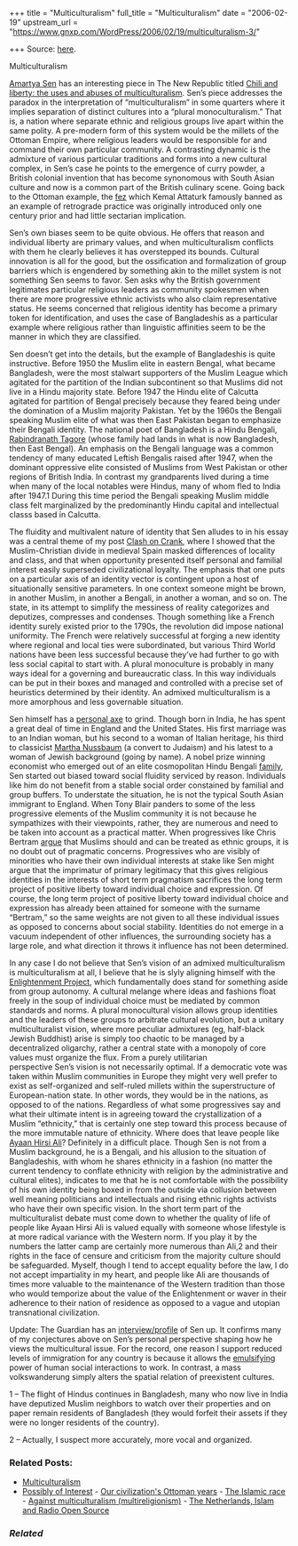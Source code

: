 +++
title = "Multiculturalism"
full_title = "Multiculturalism"
date = "2006-02-19"
upstream_url = "https://www.gnxp.com/WordPress/2006/02/19/multiculturalism-3/"

+++
Source: [here](https://www.gnxp.com/WordPress/2006/02/19/multiculturalism-3/).

Multiculturalism

[Amartya Sen](https://en.wikipedia.org/wiki/Amartya_Sen) has an interesting piece in The New Republic titled [Chili and liberty: the uses and abuses of multiculturalism](http://www.tnr.com/docprint.mhtml?i=20060227&s=sen022706). Sen’s piece addresses the paradox in the interpretation of “multiculturalism” in some quarters where it implies separation of distinct cultures into a “plural monoculturalism.” That is, a nation where separate ethnic and religious groups live apart within the same polity. A pre-modern form of this system would be the millets of the Ottoman Empire, where religious leaders would be responsible for and command their own particular community. A contrasting dynamic is the admixture of various particular traditions and forms into a new cultural complex, in Sen’s case he points to the emergence of curry powder, a British colonial invention that has become synonomous with South Asian culture and now is a common part of the British culinary scene. Going back to the Ottoman example, the [fez](https://en.wikipedia.org/wiki/Fez_%28clothing%29#History) which Kemal Attaturk famously banned as an example of retrograde practice was originally introduced only one century prior and had little sectarian implication.

Sen’s own biases seem to be quite obvious. He offers that reason and individual liberty are primary values, and when multiculturalism conflicts with them he clearly believes it has overstepped its bounds. Cultural innovation is all for the good, but the ossification and formalization of group barriers which is engendered by something akin to the millet system is not something Sen seems to favor. Sen asks why the British government legitimates particular religious leaders as community spokesmen when there are more progressive ethnic activists who also claim representative status. He seems concerned that religious identity has become a primary token for identification, and uses the case of Bangladeshis as a particular example where religious rather than linguistic affinities seem to be the manner in which they are classified.

Sen doesn’t get into the details, but the example of Bangladeshis is quite instructive. Before 1950 the Muslim elite in eastern Bengal, what became Bangladesh, were the most stalwart supporters of the Muslim League which agitated for the partition of the Indian subcontinent so that Muslims did not live in a Hindu majority state. Before 1947 the Hindu elite of Calcutta agitated for partition of Bengal precisely because they feared being under the domination of a Muslim majority Pakistan. Yet by the 1960s the Bengali speaking Muslim elite of what was then East Pakistan began to emphasize their Bengali identity. The national poet of Bangladesh is a Hindu Bengali, [Rabindranath Tagore](https://en.wikipedia.org/wiki/Tagore%2C_Rabindranath) (whose family had lands in what is now Bangladesh, then East Bengal). An emphasis on the Bengali language was a common tendency of many educated Leftish Bengalis raised after 1947, when the dominant oppressive elite consisted of Muslims from West Pakistan or other regions of British India. In contrast my grandparents lived during a time when many of the local notables were Hindus, many of whom fled to India after 1947.1 During this time period the Bengali speaking Muslim middle class felt marginalized by the predominantly Hindu capital and intellectual classs based in Calcutta.

The fluidity and multivalent nature of identity that Sen alludes to in his essay was a central theme of my post [Clash on Crank](https://www.gnxp.com/blog/2005/10/clash-on-crank.php), where I showed that the Muslim-Christian divide in medieval Spain masked differences of locality and class, and that when opportunity presented itself personal and familial interest easily superseded civilizational loyalty. The emphasis that one puts on a particular axis of an identity vector is contingent upon a host of situationally sensitive parameters. In one context someone might be brown, in another Muslim, in another a Bengali, in another a woman, and so on. The state, in its attempt to simplify the messiness of reality categorizes and deputizes, compresses and condenses. Though something like a French identity surely existed prior to the 1790s, the revolution did impose national uniformity. The French were relatively successful at forging a new identity where regional and local ties were subordinated, but various Third World nations have been less successful because they’ve had further to go with less social capital to start with. A plural monoculture is probably in many ways ideal for a governing and bureaucratic class. In this way individuals can be put in their boxes and managed and controlled with a precise set of heuristics determined by their identity. An admixed multiculturalism is a more amorphous and less governable situation.

Sen himself has a [personal axe](https://en.wikipedia.org/wiki/Amartya_Sen#Personal_Life) to grind. Though born in India, he has spent a great deal of time in England and the United States. His first marriage was to an Indian woman, but his second to a woman of Italian heritage, his third to classicist [Martha Nussbaum](https://en.wikipedia.org/wiki/Martha_Nussbaum) (a convert to Judaism) and his latest to a woman of Jewish background (going by name). A nobel prize winning economist who emerged out of an elite cosmopolitan Hindu Bengali [family](https://en.wikipedia.org/wiki/Amartya_Sen#Education_and_career), Sen started out biased toward social fluidity serviced by reason. Individuals like him do not benefit from a stable social order constained by familial and group buffers. To understate the situation, he is not the typical South Asian immigrant to England. When Tony Blair panders to some of the less progressive elements of the Muslim community it is not because he sympathizes with their viewpoints, rather, they are numerous and need to be taken into account as a practical matter. When progressives like Chris Bertram [argue](https://www.gnxp.com/blog/2005/12/boundaries.php) that Muslims should and can be treated as ethnic groups, it is no doubt out of pragmatic concerns. Progressives who are visibly of minorities who have their own individual interests at stake like Sen might argue that the imprimatur of primary legitimacy that this gives religious identities in the interests of short term pragmatism sacrifices the long term project of positive liberty toward individual choice and expression. Of course, the long term project of positive liberty toward individual choice and expression has already been attained for someone with the surname “Bertram,” so the same weights are not given to all these individual issues as opposed to concerns about social stability. Identities do not emerge in a vacuum independent of other influences, the surrounding society has a large role, and what direction it throws it influence has not been determined.

In any case I do not believe that Sen’s vision of an admixed multiculturalism is multiculturalism at all, I believe that he is slyly aligning himself with the [Enlightenment Project](https://www.gnxp.com/MT2/archives/003859.html), which fundamentally does stand for something aside from group autonomy. A cultural melange where ideas and fashions float freely in the soup of individual choice must be mediated by common standards and norms. A plural monocultural vision allows group identities and the leaders of these groups to arbitrate cultural evolution, but a unitary multiculturalist vision, where more peculiar admixtures (eg, half-black Jewish Buddhist) arise is simply too chaotic to be managed by a decentralized oligarchy, rather a central state with a monopoly of core values must organize the flux. From a purely utilitarian  
perspective Sen’s vision is not necessarily optimal. If a democratic vote was taken within Muslim communities in Europe they might very well prefer to exist as self-organized and self-ruled millets within the superstructure of European-nation state. In other words, they would be in the nations, as opposed to of the nations. Regardless of what some progressives say and what their ultimate intent is in agreeing toward the crystallization of a Muslim “ethnicity,” that is certainly one step toward this process because of the more immutable nature of ethnicity. Where does that leave people like [Ayaan Hirsi Ali](https://en.wikipedia.org/wiki/Ayaan_Hirsi_Ali)? Definitely in a difficult place. Though Sen is not from a Muslim background, he is a Bengali, and his allusion to the situation of Bangladeshis, with whom he shares ethnicity in a fashion (no matter the current tendency to conflate ethnicity with religion by the administrative and cultural elites), indicates to me that he is not comfortable with the possibility of his own identity being boxed in from the outside via collusion between well meaning politicians and intellectuals and rising ethnic rights activists who have their own specific vision. In the short term part of the multiculturalist debate must come down to whether the quality of life of people like Ayaan Hirsi Ali is valued equally with someone whose lifestyle is at more radical variance with the Western norm. If you play it by the numbers the latter camp are certainly more numerous than Ali,2 and their rights in the face of censure and criticism from the majority culture should be safeguarded. Myself, though I tend to accept equality before the law, I do not accept impartiality in my heart, and people like Ali are thousands of times more valuable to the maintenance of the Western tradition than those who would temporize about the value of the Enlightenment or waver in their adherence to their nation of residence as opposed to a vague and utopian transnational civilization.

Update: The Guardian has an [interview/profile](http://www.guardian.co.uk/comment/story/0,,1712400,00.html) of Sen up. It confirms many of my conjectures above on Sen’s personal perspective shaping how he views the multicultural issue. For the record, one reason I support reduced levels of immigration for any country is because it allows the [emulsifying](http://dictionary.reference.com/search?q=emulsion) power of human social interactions to work. In contrast, a mass volkswanderung simply alters the spatial relation of preexistent cultures.

1 – The flight of Hindus continues in Bangladesh, many who now live in India have deputized Muslim neighbors to watch over their properties and on paper remain residents of Bangladesh (they would forfeit their assets if they were no longer residents of the country).

2 – Actually, I suspect more accurately, more vocal and organized.

### Related Posts:

- [Multiculturalism](https://www.gnxp.com/WordPress/2006/02/19/multiculturalism/)
- [Possibly of
  Interest](https://www.gnxp.com/WordPress/2006/10/08/possibly-of-interest/) - [Our civilization's Ottoman
  years](https://www.gnxp.com/WordPress/2017/07/09/our-civilizations-ottoman-years/) - [The Islamic
  race](https://www.gnxp.com/WordPress/2007/11/26/the-islamic-race/) - [Against multiculturalism
  (multireligionism)](https://www.gnxp.com/WordPress/2009/11/01/against-multiculturalism-multireligionism/) - [The Netherlands, Islam and Radio Open
  Source](https://www.gnxp.com/WordPress/2006/10/05/the-netherlands-islam-and-radio-open-source/)

### *Related*

[](https://www.addtoany.com/add_to/facebook?linkurl=https%3A%2F%2Fwww.gnxp.com%2FWordPress%2F2006%2F02%2F19%2Fmulticulturalism-3%2F&linkname=Multiculturalism "Facebook")[](https://www.addtoany.com/add_to/twitter?linkurl=https%3A%2F%2Fwww.gnxp.com%2FWordPress%2F2006%2F02%2F19%2Fmulticulturalism-3%2F&linkname=Multiculturalism "Twitter")[](https://www.addtoany.com/add_to/email?linkurl=https%3A%2F%2Fwww.gnxp.com%2FWordPress%2F2006%2F02%2F19%2Fmulticulturalism-3%2F&linkname=Multiculturalism "Email")[](https://www.addtoany.com/share)
